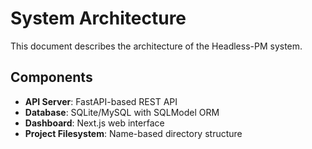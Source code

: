 # System Architecture

This document describes the architecture of the Headless-PM system.

## Components

- **API Server**: FastAPI-based REST API
- **Database**: SQLite/MySQL with SQLModel ORM
- **Dashboard**: Next.js web interface
- **Project Filesystem**: Name-based directory structure